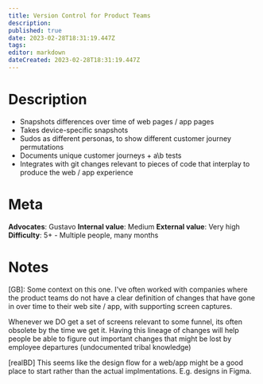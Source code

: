 ```yaml
---
title: Version Control for Product Teams
description: 
published: true
date: 2023-02-28T18:31:19.447Z
tags: 
editor: markdown
dateCreated: 2023-02-28T18:31:19.447Z
---
```


# Description
- Snapshots differences over time of web pages / app pages
- Takes device-specific snapshots
- Sudos as different personas, to show different customer journey permutations
- Documents unique customer journeys + a\b tests
- Integrates with git changes relevant to pieces of code that interplay to produce the web / app experience

# Meta
**Advocates**: Gustavo
**Internal value**: Medium
**External value**: Very high
**Difficulty**: 5+ - Multiple people, many months

# Notes
[GB]: Some context on this one. I've often worked with companies where the product teams do not have a clear definition of changes that have gone in over time to their web site / app, with supporting screen captures.

Whenever we DO get a set of screens relevant to some funnel, its often obsolete by the time we get it. Having this lineage of changes will help people be able to figure out important changes that might be lost by employee departures (undocumented tribal knowledge)

[realBD] This seems like the design flow for a web/app might be a good place to start rather than the actual implmentations. E.g. designs in Figma.
